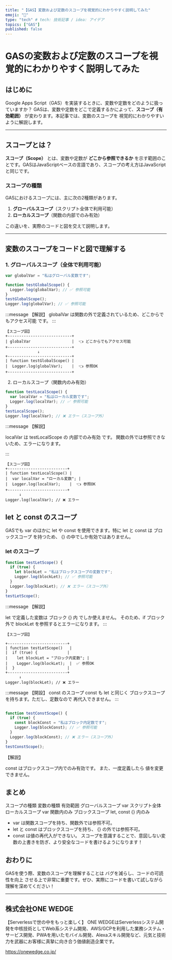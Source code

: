 ```yaml
---
title: "【GAS】変数および定数のスコープを視覚的にわかりやすく説明してみた"
emoji: "🧩"
type: "tech" # tech: 技術記事 / idea: アイデア
topics: ["GAS"]
published: false
---
```


# GASの変数および定数のスコープを視覚的にわかりやすく説明してみた

## はじめに

Google Apps Script（GAS）を実装するときに、変数や定数をどのように扱っていますか？
GASは、変数や定数をどこで定義するかによって、**スコープ（有効範囲）** が変わります。本記事では、変数のスコープを 視覚的にわかりやすいように解説します。

---

## スコープとは？
**スコープ（Scope）** とは、変数や定数が **どこから参照できるか** を示す範囲のことです。GASはJavaScriptベースの言語であり、スコープの考え方はJavaScriptと同じです。

### スコープの種類
GASにおけるスコープには、主に次の2種類があります。

1. **グローバルスコープ**（スクリプト全体で利用可能）
2. **ローカルスコープ**（関数の内部でのみ有効）

この違いを、実際のコードと図を交えて説明します。

---

## 変数のスコープをコードと図で理解する

### 1. グローバルスコープ（全体で利用可能）

```javascript
var globalVar = "私はグローバル変数です";

function testGlobalScope() {
  Logger.log(globalVar); // ✅ 参照可能
}
testGlobalScope();
Logger.log(globalVar); // ✅ 参照可能
```

:::message
【解説】
globalVar は関数の外で定義されているため、どこからでもアクセス可能 です。
:::

```
【スコープ図】
+----------------------------+
| globalVar                  |  👈 どこからでもアクセス可能
+----------------------------+
              ↓
+----------------------------+
| function testGlobalScope() |
|  Logger.log(globalVar);    |  👈 参照OK
+----------------------------+
```


2. ローカルスコープ（関数内のみ有効）

```javascript
function testLocalScope() {
  var localVar = "私はローカル変数です";
  Logger.log(localVar); // ✅ 参照可能
}
testLocalScope();
Logger.log(localVar); // ❌ エラー（スコープ外）
```

:::message
【解説】

localVar は testLocalScope の 内部でのみ有効 です。
関数の外では参照できないため、エラーになります。

:::

```
【スコープ図】
+--------------------------+
| function testLocalScope() |
|  var localVar = "ローカル変数"; |
|  Logger.log(localVar);    |  👈 参照OK
+--------------------------+
      ↓
Logger.log(localVar); // ❌ エラー
```

## let と const のスコープ
GASでも var のほかに let や const を使用できます。特に let と const は ブロックスコープ を持つため、 {} の中でしか有効ではありません。


### let のスコープ

```javascript
function testLetScope() {
  if (true) {
    let blockLet = "私はブロックスコープの変数です";
    Logger.log(blockLet); // ✅ 参照可能
  }
  Logger.log(blockLet); // ❌ エラー（スコープ外）
}
testLetScope();
```

:::message
【解説】

let で定義した変数は ブロック {} 内 でしか使えません。
そのため、if ブロック外で blockLet を参照するとエラーになります。
:::

```
【スコープ図】

+--------------------------+
| function testLetScope()   |
|  if (true) {             |
|    let blockLet = "ブロック内変数"; |
|    Logger.log(blockLet);  |  ✅ 参照OK
|  }                       |
+--------------------------+
      ↓
Logger.log(blockLet); // ❌ エラー
```
:::message
【開設】
const のスコープ
const も let と同じく ブロックスコープ を持ちます。ただし、定数なので 再代入できません。
:::

```javascript

function testConstScope() {
  if (true) {
    const blockConst = "私はブロック内定数です";
    Logger.log(blockConst); // ✅ 参照可能
  }
  Logger.log(blockConst); // ❌ エラー（スコープ外）
}
testConstScope();
```

【解説】

const はブロックスコープ内でのみ有効です。
また、一度定義したら 値を変更できません。

## まとめ
スコープの種類	変数の種類	有効範囲
グローバルスコープ	var	スクリプト全体
ローカルスコープ	var	関数内のみ
ブロックスコープ	let, const	{} 内のみ
- var は関数スコープを持ち、関数外では参照不可。
- let と const はブロックスコープを持ち、 {} の外では参照不可。
- const は値の再代入ができない。
スコープを意識することで、意図しない変数の上書きを防ぎ、より安全なコードを書けるようになります！

## おわりに
GASを使う際、変数のスコープを理解することは バグを減らし、コードの可読性を向上 させる上で非常に重要です。ぜひ、実際にコードを書いて試しながら理解を深めてください！

--- 

## 株式会社ONE WEDGE
【Serverlessで世の中をもっと楽しく】 
ONE WEDGEはServerlessシステム開発を中核技術としてWeb系システム開発、AWS/GCPを利用した業務システム・サービス開発、PWAを用いたモバイル開発、Alexaスキル開発など、元気と技術力を武器にお客様に真摯に向き合う価値創造企業です。

https://onewedge.co.jp/